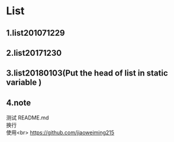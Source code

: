 
List
====
1.list201071229
---
2.list20171230
---
3.list20180103(Put the head of list in static variable )
---
4.note
---

测试 README.md<br>
换行<br>使用\<br>
https://github.com/jiaoweiming215
